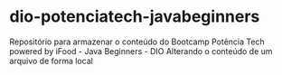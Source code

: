 # dio-potenciatech-javabeginners
Repositório para armazenar o conteúdo do Bootcamp Potência Tech powered by iFood - Java Beginners  - DIO
Alterando o conteúdo de um arquivo de forma local